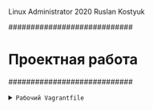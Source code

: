 Linux Administrator 2020 Ruslan Kostyuk

############################
#    Проектная работа      #
############################
         

<details>
<summary><code>Рабочий Vagrantfile</code></summary>

```


```
</details>

